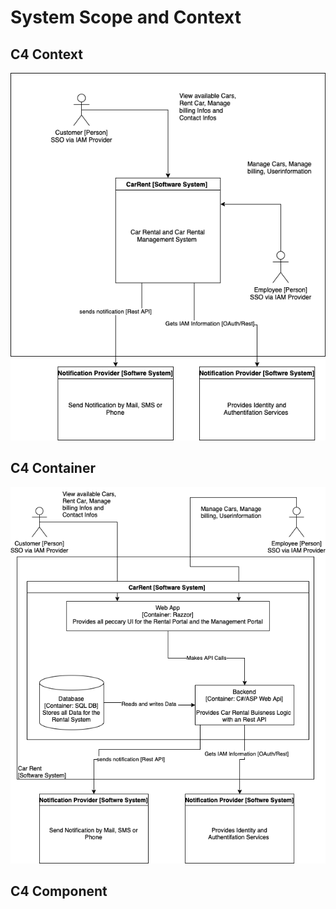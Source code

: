 System Scope and Context
========================

C4 Context
----------------
![C4 Context](./img/C4-Contetxt.drawio.png)

C4 Container
----------------
![C4 Container](./img/C4-Container.drawio.png)


C4 Component
----------------

